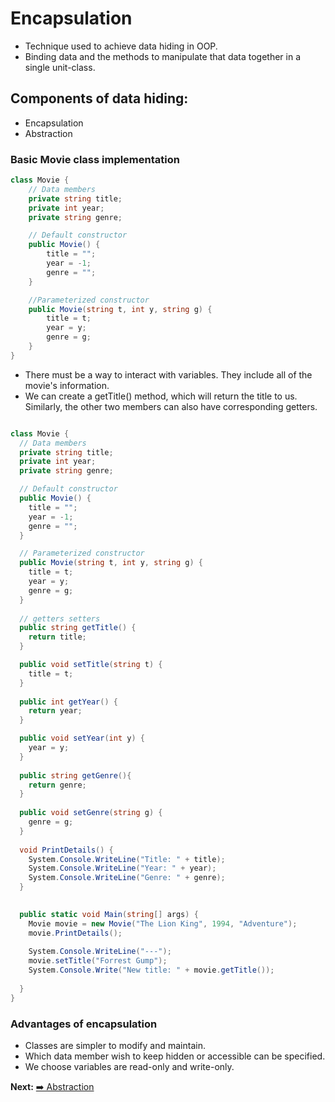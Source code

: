# Encapsulation

* Technique used to achieve data hiding in OOP.
* Binding data and the methods to manipulate that data together in a single unit-class.

## Components of data hiding:

* Encapsulation
* Abstraction

### Basic Movie class implementation

```C#
class Movie {
    // Data members
    private string title;
    private int year;
    private string genre;

    // Default constructor
    public Movie() {
        title = "";
        year = -1;
        genre = "";
    }

    //Parameterized constructor
    public Movie(string t, int y, string g) {
        title = t;
        year = y;
        genre = g;
    }
}

```

* There must be a way to interact with variables. They include all of the movie's information.
* We can create a getTitle() method, which will return the title to us. Similarly, the other two members can also have corresponding getters.

```C#

class Movie {
  // Data members
  private string title;
  private int year;
  private string genre;

  // Default constructor
  public Movie() {
    title = "";
    year = -1;
    genre = "";
  }

  // Parameterized constructor
  public Movie(string t, int y, string g) {
    title = t;
    year = y;
    genre = g;
  }
  
  // getters setters
  public string getTitle() {
    return title;
  }

  public void setTitle(string t) {
    title = t;
  }
  
  public int getYear() {
    return year;
  }

  public void setYear(int y) {
    year = y;
  }
  
  public string getGenre(){
    return genre;
  }
  
  public void setGenre(string g) {
    genre = g;
  }
  
  void PrintDetails() {
    System.Console.WriteLine("Title: " + title);
    System.Console.WriteLine("Year: " + year);
    System.Console.WriteLine("Genre: " + genre);
  }
  

  public static void Main(string[] args) {
    Movie movie = new Movie("The Lion King", 1994, "Adventure");
    movie.PrintDetails();
    
    System.Console.WriteLine("---");
    movie.setTitle("Forrest Gump");
    System.Console.Write("New title: " + movie.getTitle());
    
  }
}

```

### Advantages of encapsulation

* Classes are simpler to modify and maintain.
* Which data member wish to keep hidden or accessible can be specified.
* We choose variables are read-only and write-only.


**Next:** [➡️ Abstraction](./abstraction.md)